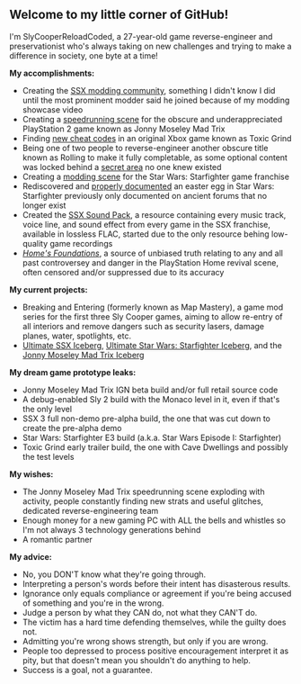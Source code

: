 ## Welcome to my little corner of GitHub!

I'm SlyCooperReloadCoded, a 27-year-old game reverse-engineer and preservationist who's always taking on new challenges and trying to make a difference in society, one byte at a time!

**My accomplishments:**

- Creating the [SSX modding community](https://discord.gg/Qkn3NPKZGu
), something I didn't know I did until the most prominent modder said he joined because of my modding showcase video
- Creating a [speedrunning scene](https://discord.gg/aHA8DTyuNZ) for the obscure and underappreciated PlayStation 2 game known as Jonny Moseley Mad Trix
- Finding [new cheat codes](https://youtu.be/9EXoN8oh_4Y?t=1151) in an original Xbox game known as Toxic Grind
- Being one of two people to reverse-engineer another obscure title known as Rolling to make it fully completable, as some optional content was locked behind a [secret area](https://www.youtube.com/watch?v=Ogu1ha7FNBY) no one knew existed
- Creating a [modding scene](https://discord.gg/vCwqfSzrr9) for the Star Wars: Starfighter game franchise
- Rediscovered and [properly documented](https://www.youtube.com/watch?v=RSXAPz7SmIs) an easter egg in Star Wars: Starfighter previously only documented on ancient forums that no longer exist
- Created the [SSX Sound Pack](https://gist.github.com/SlyCooperReloadCoded/b89a1e4ae346c75ffba0e92b608b9f01), a resource containing every music track, voice line, and sound effect from every game in the SSX franchise, available in lossless FLAC, started due to the only resource behing low-quality game recordings
- *[Home's Foundations](https://gist.github.com/SlyCooperReloadCoded/6fcf2b07e9fce62aeedd0bd8b2bd1df9)*, a source of unbiased truth relating to any and all past controversey and danger in the PlayStation Home revival scene, often censored and/or suppressed due to its accuracy

**My current projects:**

- Breaking and Entering (formerly known as Map Mastery), a game mod series for the first three Sly Cooper games, aiming to allow re-entry of all interiors and remove dangers such as security lasers, damage planes, water, spotlights, etc.
- [Ultimate SSX Iceberg](https://icebergcharts.com/i/Ultimate_SSX), [Ultimate Star Wars: Starfighter Iceberg](https://icebergcharts.com/i/Ultimate_Star_Wars_Starfighter), and the [Jonny Moseley Mad Trix Iceberg](https://icebergcharts.com/i/Jonny_Moseley_Mad_Trix)

**My dream game prototype leaks:**

- Jonny Moseley Mad Trix IGN beta build and/or full retail source code
- A debug-enabled Sly 2 build with the Monaco level in it, even if that's the only level
- SSX 3 full non-demo pre-alpha build, the one that was cut down to create the pre-alpha demo
- Star Wars: Starfighter E3 build (a.k.a. Star Wars Episode I: Starfighter)
- Toxic Grind early trailer build, the one with Cave Dwellings and possibly the test levels

**My wishes:**

- The Jonny Moseley Mad Trix speedrunning scene exploding with activity, people constantly finding new strats and useful glitches, dedicated reverse-engineering team
- Enough money for a new gaming PC with ALL the bells and whistles so I'm not always 3 technology generations behind
- A romantic partner

**My advice:**

- No, you DON'T know what they're going through.
- Interpreting a person's words before their intent has disasterous results.
- Ignorance only equals compliance or agreement if you're being accused of something and you're in the wrong.
- Judge a person by what they CAN do, not what they CAN'T do.
- The victim has a hard time defending themselves, while the guilty does not.
- Admitting you're wrong shows strength, but only if you are wrong.
- People too depressed to process positive encouragement interpret it as pity, but that doesn't mean you shouldn't do anything to help.
- Success is a goal, not a guarantee.
